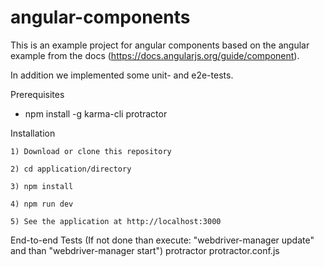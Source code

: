 # angular-components

This is an example project for angular components based on the angular example from the docs (https://docs.angularjs.org/guide/component).

In addition we implemented some unit- and e2e-tests.

Prerequisites
 - npm install -g karma-cli protractor


Installation

    1) Download or clone this repository
  
    2) cd application/directory
  
    3) npm install
  
    4) npm run dev
  
    5) See the application at http://localhost:3000

End-to-end Tests
  (If not done than execute: "webdriver-manager update" and than "webdriver-manager start")
  protractor protractor.conf.js


